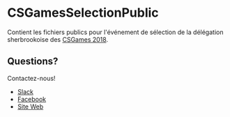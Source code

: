 # CSGamesSelectionPublic

Contient les fichiers publics pour l'événement de sélection de la délégation sherbrookoise des [CSGames 2018](http://2018.csgames.org/).

## Questions?

Contactez-nous!

- [Slack](https://jdis.slack.com/)
- [Facebook](https://www.facebook.com/JDISherbrooke)
- [Site Web](https://jdis.ca/)
